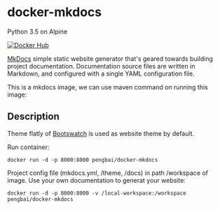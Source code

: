 # docker-mkdocs
Python 3.5 on Alpine

[![Docker Hub](https://img.shields.io/badge/docker-ready-blue.svg)](https://hub.docker.com/r/pengbai/docker-mkdocs/)

[MkDocs](http://www.mkdocs.org/) simple static website generator that's geared towards building project documentation. Documentation source files are written in Markdown, and configured with a single YAML configuration file.

This is a mkdocs image, we can use maven command on running this image:

## Description
Theme flatly of [Bootswatch](http://mkdocs.github.io/mkdocs-bootswatch/) is used as website theme by default.

Run container:
```
docker run -d -p 8000:8000 pengbai/docker-mkdocs
```

Project config file (mkdocs.yml, /theme, /docs) in path /workspace of image. Use your own documentation to generat your website: 
```
docker run -d -p 8000:8000 -v /local-workspace:/workspace pengbai/docker-mkdocs
```

